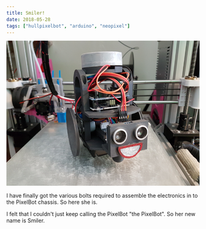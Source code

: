 ```yaml
---
title: Smiler!
date: 2018-05-28
tags: ["hullpixelbot", "arduino", "neopixel"]
---
```

![alt text](/img/post_images/180528_smiler.png "Smiler")

I have finally got the various bolts required to assemble the electronics in to the PixelBot chassis. So here she is.

I felt that I couldn't just keep calling the PixelBot "the PixelBot". So her new name is Smiler.



